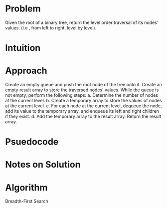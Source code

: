 # Problem
Given the root of a binary tree, return the level order traversal of its nodes' values. (i.e., from left to right, level by level).
# Intuition
# Approach
Create an empty queue and push the root node of the tree onto it.
Create an empty result array to store the traversed nodes' values.
While the queue is not empty, perform the following steps:
a. Determine the number of nodes at the current level.
b. Create a temporary array to store the values of nodes at the current level.
c. For each node at the current level, dequeue the node, add its value to the temporary array, and enqueue its left and right children if they exist.
d. Add the temporary array to the result array.
Return the result array.
# Psuedocode
# Notes on Solution
# Algorithm
Breadth-First Search
